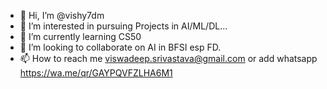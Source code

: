 - 👋 Hi, I’m @vishy7dm
- 👀 I’m interested in pursuing Projects in AI/ML/DL...
- 🌱 I’m currently learning CS50
- 💞️ I’m looking to collaborate on AI in BFSI esp FD.
- 📫 How to reach me viswadeep.srivastava@gmail.com or add whatsapp  https://wa.me/qr/GAYPQVFZLHA6M1

<!---
vishy7dm/vishy7dm is a ✨ special ✨ repository because its `README.md` (this file) appears on your GitHub profile.
You can click the Preview link to take a look at your changes.
--->
